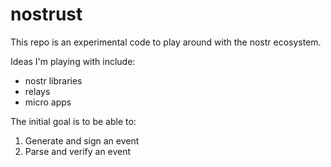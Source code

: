 # nostrust

This repo is an experimental code to play around with the nostr ecosystem.

Ideas I'm playing with include:

- nostr libraries
- relays
- micro apps

The initial goal is to be able to:

1. Generate and sign an event
2. Parse and verify an event
